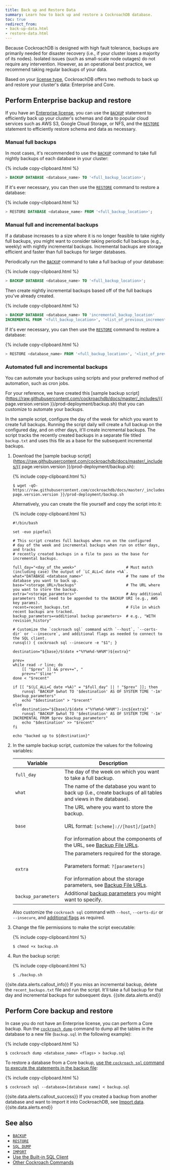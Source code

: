 ```yaml
---
title: Back up and Restore Data
summary: Learn how to back up and restore a CockroachDB database.
toc: true
redirect_from:
- back-up-data.html
- restore-data.html
---
```


Because CockroachDB is designed with high fault tolerance, backups are primarily needed for disaster recovery (i.e., if your cluster loses a majority of its nodes). Isolated issues (such as small-scale node outages) do not require any intervention. However, as an operational best practice, we recommend taking regular backups of your data.

Based on your [license type](https://www.cockroachlabs.com/pricing/), CockroachDB offers two methods to back up and restore your cluster's data: Enterprise and Core.

## Perform Enterprise backup and restore

If you have an [Enterprise license](enterprise-licensing.html), you can use the [`BACKUP`](backup.html) statement to efficiently back up your cluster's schemas and data to popular cloud services such as AWS S3, Google Cloud Storage, or NFS, and the [`RESTORE`](restore.html) statement to efficiently restore schema and data as necessary.

### Manual full backups

In most cases, it's recommended to use the [`BACKUP`](backup.html) command to take full nightly backups of each database in your cluster:

{% include copy-clipboard.html %}
~~~ sql
> BACKUP DATABASE <database_name> TO '<full_backup_location>';
~~~

If it's ever necessary, you can then use the [`RESTORE`](restore.html) command to restore a database:

{% include copy-clipboard.html %}
~~~ sql
> RESTORE DATABASE <database_name> FROM '<full_backup_location>';
~~~

### Manual full and incremental backups

If a database increases to a size where it is no longer feasible to take nightly full backups, you might want to consider taking periodic full backups (e.g., weekly) with nightly incremental backups. Incremental backups are storage efficient and faster than full backups for larger databases.

Periodically run the [`BACKUP`](backup.html) command to take a full backup of your database:

{% include copy-clipboard.html %}
~~~ sql
> BACKUP DATABASE <database_name> TO '<full_backup_location>';
~~~

Then create nightly incremental backups based off of the full backups you've already created.

{% include copy-clipboard.html %}
~~~ sql
> BACKUP DATABASE <database_name> TO 'incremental_backup_location'
INCREMENTAL FROM '<full_backup_location>', '<list_of_previous_incremental_backup_location>';
~~~

If it's ever necessary, you can then use the [`RESTORE`](restore.html) command to restore a database:

{% include copy-clipboard.html %}
~~~ sql
> RESTORE <database_name> FROM '<full_backup_location>', '<list_of_previous_incremental_backup_locations>';
~~~

### Automated full and incremental backups

You can automate your backups using scripts and your preferred method of automation, such as cron jobs.

For your reference, we have created this [sample backup script](https://raw.githubusercontent.com/cockroachdb/docs/master/_includes/{{ page.version.version }}/prod-deployment/backup.sh) that you can customize to automate your backups.

In the sample script, configure the day of the week for which you want to create full backups. Running the script daily will create a full backup on the configured day, and on other days, it'll create incremental backups. The script tracks the recently created backups in a separate file titled `backup.txt` and uses this file as a base for the subsequent incremental backups.

1. Download the [sample backup script](https://raw.githubusercontent.com/cockroachdb/docs/master/_includes/{{ page.version.version }}/prod-deployment/backup.sh):

    {% include copy-clipboard.html %}
    ~~~ shell
    $ wget -qO- https://raw.githubusercontent.com/cockroachdb/docs/master/_includes/{{ page.version.version }}/prod-deployment/backup.sh
    ~~~

    Alternatively, you can create the file yourself and copy the script into it:

    {% include copy-clipboard.html %}
    ~~~ shell
    #!/bin/bash

    set -euo pipefail

    # This script creates full backups when run on the configured
    # day of the week and incremental backups when run on other days, and tracks
    # recently created backups in a file to pass as the base for incremental backups.

    full_day="<day_of_the_week>"                      # Must match (including case) the output of `LC_ALL=C date +%A`.
    what="DATABASE <database_name>"                   # The name of the database you want to back up.
    base="<storage_URL>/backups"                      # The URL where you want to store the backup.
    extra="<storage_parameters>"                      # Any additional parameters that need to be appended to the BACKUP URI (e.g., AWS key params).
    recent=recent_backups.txt                         # File in which recent backups are tracked.
    backup_parameters=<additional backup parameters>  # e.g., "WITH revision_history"

    # Customize the `cockroach sql` command with `--host`, `--certs-dir` or `--insecure`, and additional flags as needed to connect to the SQL client.
    runsql() { cockroach sql --insecure -e "$1"; }

    destination="${base}/$(date +"%Y%m%d-%H%M")${extra}"

    prev=
    while read -r line; do
        [[ "$prev" ]] && prev+=", "
        prev+="'$line'"
    done < "$recent"

    if [[ "$(LC_ALL=C date +%A)" = "$full_day" || ! "$prev" ]]; then
        runsql "BACKUP $what TO '$destination' AS OF SYSTEM TIME '-1m' $backup_parameters"
        echo "$destination" > "$recent"
    else
        destination="${base}/$(date +"%Y%m%d-%H%M")-inc${extra}"
        runsql "BACKUP $what TO '$destination' AS OF SYSTEM TIME '-1m' INCREMENTAL FROM $prev $backup_parameters"
        echo "$destination" >> "$recent"
    fi

    echo "backed up to ${destination}"
    ~~~

2. In the sample backup script, customize the values for the following variables:

    Variable | Description
    -----|------------
    `full_day` | The day of the week on which you want to take a full backup.
    `what` | The name of the database you want to back up (i.e., create backups of all tables and views in the database).
    `base` | The URL where you want to store the backup.<br/><br/>URL format: `[scheme]://[host]/[path]` <br/><br/>For information about the components of the URL, see [Backup File URLs](backup.html#backup-file-urls).
    `extra`| The parameters required for the storage.<br/><br/>Parameters format: `?[parameters]` <br/><br/>For information about the storage parameters, see [Backup File URLs](backup.html#backup-file-urls).
    `backup_parameters` | Additional [backup parameters](backup.html#parameters) you might want to specify.

    Also customize the `cockroach sql` command with `--host`, `--certs-dir` or `--insecure`, and [additional flags](use-the-built-in-sql-client.html#flags) as required.

3. Change the file permissions to make the script executable:

    {% include copy-clipboard.html %}
    ~~~ shell
    $ chmod +x backup.sh
    ~~~

4. Run the backup script:

    {% include copy-clipboard.html %}
    ~~~ shell
    $ ./backup.sh
    ~~~

{{site.data.alerts.callout_info}}
If you miss an incremental backup, delete the `recent_backups.txt` file and run the script. It'll take a full backup for that day and incremental backups for subsequent days.
{{site.data.alerts.end}}

## Perform Core backup and restore

In case you do not have an Enterprise license, you can perform a Core backup. Run the [`cockroach dump`](sql-dump.html) command to dump all the tables in the database to a new file (`backup.sql` in the following example):

{% include copy-clipboard.html %}
~~~ shell
$ cockroach dump <database_name> <flags> > backup.sql
~~~

To restore a database from a Core backup, [use the `cockroach sql` command to execute the statements in the backup file](sql-dump.html#restore-a-table-from-a-backup-file):

{% include copy-clipboard.html %}
~~~ shell
$ cockroach sql --database=[database name] < backup.sql
~~~

{{site.data.alerts.callout_success}}
If you created a backup from another database and want to import it into CockroachDB, see [Import data](import-data.html).
{{site.data.alerts.end}}

## See also

- [`BACKUP`](backup.html)
- [`RESTORE`](restore.html)
- [`SQL DUMP`](sql-dump.html)
- [`IMPORT`](import-data.html)
- [Use the Built-in SQL Client](use-the-built-in-sql-client.html)
- [Other Cockroach Commands](cockroach-commands.html)
